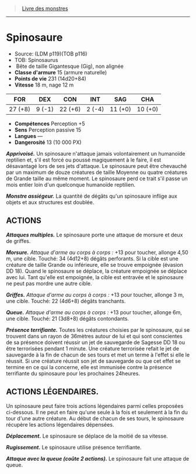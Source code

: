 ﻿> [Livre des monstres](tome_of_beasts_old.md)

---

# Spinosaure

- Source: (LDM p119)(TOB p116)
- TOB: Spinosaurus
-  Bête de taille Gigantesque (Gig), non alignée
- **Classe d'armure** 15 (armure naturelle)
- **Points de vie** 231 (14d20+84)
- **Vitesse** 18 m, nage 12 m

|FOR|DEX|CON|INT|SAG|CHA|
|---|---|---|---|---|---|
|27 (+8)|9 (-1)|22 (+6)|2 (-4)|11 (+0)|10 (+0)|

- **Compétences** Perception +5
- **Sens** Perception passive 15
- **Langues** —
- **Dangerosité** 13 (10 000 PX)

**_Apprivoisé._** Un spinosaure n'attaque jamais volontairement un humanoïde reptilien et, s'il est forcé ou poussé magiquement à le faire, il est désavantagé lors de ses jets d'attaque. Le spinosaure peut être chevauché par un maximum de douze créatures de taille Moyenne ou quatre créatures de Grande taille au même moment. Le spinosaure perd ce trait s'il passe un mois entier loin d'un quelconque humanoïde reptilien.

**_Monstre assiégeur._** La quantité de dégâts qu'un spinosaure inflige aux objets et aux structures est doublée.

## ACTIONS

**_Attaques multiples._** Le spinosaure porte une attaque de morsure et deux de griffes.

**_Morsure._** _Attaque d'arme au corps à corps :_ +13 pour toucher, allonge 4,50 m, une cible. Touché: 34 (4d12+8) dégâts perforants. Si la cible est une créature de taille Grande ou inférieure, elle se trouve empoignée (évasion DD 18). Quand le spinosaure se déplace, la créature empoignée se déplace avec lui. Tant qu'elle est empoignée, la cible est entravée et le spinosaure ne peut pas mordre une autre cible.

**_Griffes._** _Attaque d'arme au corps à corps :_ +13 pour toucher, allonge 3 m, une cible. Touché: 22 (4d6+8) dégâts tranchants.

**_Queue._** _Attaque d'arme au corps à corps :_ +13 pour toucher, allonge 6m, une cible. Touché: 21 (3d8+8) dégâts contondants.

**_Présence terrifiante._** Toutes les créatures choisies par le spinosaure, qui se trouvent dans un rayon de 36mètres autour de lui et qui sont conscientes de sa présence doivent réussir un jet de sauvegarde de Sagesse DD 18 ou être terrorisées pendant 1 minute. Une créature terrorisée refait le jet de sauvegarde à la fin de chacun de ses tours et met un terme à l'effet si elle le réussit. Si une créature réussit son jet de sauvegarde ou que cet effet se termine en ce qui la concerne, elle est immunisée contre la présence terrifiante du spinosaure pour les prochaines 24heures.

## ACTIONS LÉGENDAIRES.

Un spinosaure peut faire trois actions légendaires parmi celles proposées ci-dessous. Il ne peut en faire qu'une seule à la fois et seulement à la fin du tour d'une autre créature. Au début de chacun de ses tours, le spinosaure récupère les actions légendaires dépensées.

**_Déplacement._** Le spinosaure se déplace de la moitié de sa vitesse.

**_Rugissement._** Le spinosaure utilise présence terrifiante.

**_Attaque avec la queue (coûte 2 actions)._** Le spinosaure fait une attaque de queue.

